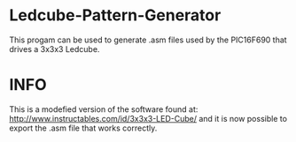 # Ledcube-Pattern-Generator
This progam can be used to generate .asm files used by the PIC16F690 that drives a 3x3x3 Ledcube.

# INFO
This is a modefied version of the software found at: 
http://www.instructables.com/id/3x3x3-LED-Cube/ 
and it is now possible to export the .asm file that works correctly.
